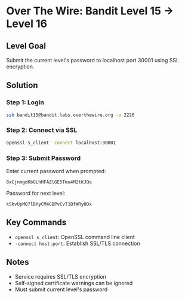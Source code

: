 # Over The Wire: Bandit Level 15 → Level 16

## Level Goal
Submit the current level's password to localhost port 30001 using SSL encryption.

## Solution

### Step 1: Login
```bash
ssh bandit15@bandit.labs.overthewire.org -p 2220
```

### Step 2: Connect via SSL
```bash
openssl s_client -connect localhost:30001
```

### Step 3: Submit Password
Enter current password when prompted:
```
8xCjnmgoKbGLhHFAZlGE5Tmu4M2tKJQo
```

Password for next level:
```
kSkvUpMQ7lBYyCM4GBPvCvT1BfWRy0Dx
```

## Key Commands
* `openssl s_client`: OpenSSL command line client
* `-connect host:port`: Establish SSL/TLS connection

## Notes
* Service requires SSL/TLS encryption
* Self-signed certificate warnings can be ignored
* Must submit current level's password
